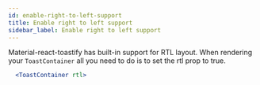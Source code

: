 ```yaml
---
id: enable-right-to-left-support
title: Enable right to left support
sidebar_label: Enable right to left support
---
```


Material-react-toastify has built-in support for RTL layout. When rendering your `ToastContainer` all you need to do is to set the rtl prop to true.

```jsx
  <ToastContainer rtl>
```

